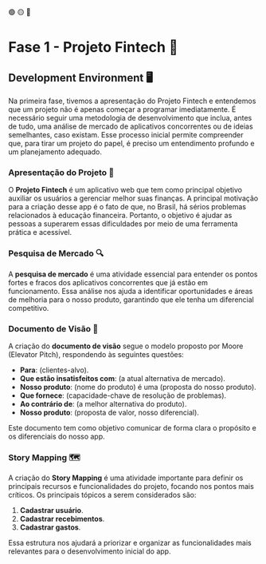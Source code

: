 🟢 🟡 🔴

# Fase 1 - Projeto Fintech 🚀

## Development Environment 🖥️

Na primeira fase, tivemos a apresentação do Projeto Fintech e entendemos que um projeto não é apenas começar a programar imediatamente. É necessário seguir uma metodologia de desenvolvimento que inclua, antes de tudo, uma análise de mercado de aplicativos concorrentes ou de ideias semelhantes, caso existam. Esse processo inicial permite compreender que, para tirar um projeto do papel, é preciso um entendimento profundo e um planejamento adequado.

### Apresentação do Projeto 🎯

O **Projeto Fintech** é um aplicativo web que tem como principal objetivo auxiliar os usuários a gerenciar melhor suas finanças. A principal motivação para a criação desse app é o fato de que, no Brasil, há sérios problemas relacionados à educação financeira. Portanto, o objetivo é ajudar as pessoas a superarem essas dificuldades por meio de uma ferramenta prática e acessível.

### Pesquisa de Mercado 🔍

A **pesquisa de mercado** é uma atividade essencial para entender os pontos fortes e fracos dos aplicativos concorrentes que já estão em funcionamento. Essa análise nos ajuda a identificar oportunidades e áreas de melhoria para o nosso produto, garantindo que ele tenha um diferencial competitivo.

### Documento de Visão 📄

A criação do **documento de visão** segue o modelo proposto por Moore (Elevator Pitch), respondendo às seguintes questões:

* **Para**: (clientes-alvo).
* **Que estão insatisfeitos com**: (a atual alternativa de mercado).
* **Nosso produto**: (nome do produto) é uma (proposta do nosso produto).
* **Que fornece**: (capacidade-chave de resolução de problemas).
* **Ao contrário de**: (a melhor alternativa do produto).
* **Nosso produto**: (proposta de valor, nosso diferencial).

Este documento tem como objetivo comunicar de forma clara o propósito e os diferenciais do nosso app.

### Story Mapping 🗺️

A criação do **Story Mapping** é uma atividade importante para definir os principais recursos e funcionalidades do projeto, focando nos pontos mais críticos. Os principais tópicos a serem considerados são:

1. **Cadastrar usuário**.
2. **Cadastrar recebimentos**.
3. **Cadastrar gastos**.

Essa estrutura nos ajudará a priorizar e organizar as funcionalidades mais relevantes para o desenvolvimento inicial do app.
